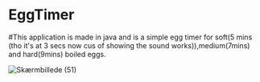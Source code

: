 # EggTimer

#This application is made in java and is a simple egg timer for soft(5 mins (tho it's at 3 secs now cus of showing the sound works)),medium(7mins) and hard(9mins) boiled eggs.

![Skærmbillede (51)](https://user-images.githubusercontent.com/49402730/116916184-45e49680-ac4d-11eb-86bf-9b5031e583bb.png)
